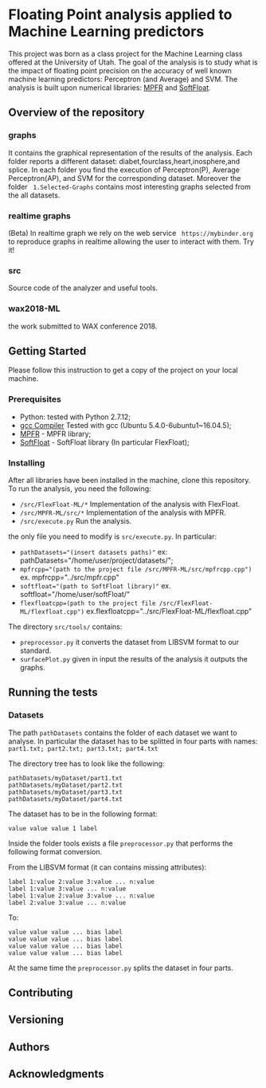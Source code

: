 # Floating Point analysis applied to Machine Learning predictors

This project was born as a class project for the Machine Learning class offered at the University of Utah. 
The goal of the analysis is to study what is the impact of floating point precision on the accuracy of well known machine learning predictors: Perceptron (and Average) and SVM. 
The analysis is built upon numerical libraries: [MPFR](http://www.mpfr.org/mpfr-current/mpfr.html) and [SoftFloat](https://iis-git.ee.ethz.ch/pulp-sw/softFloat).

## Overview of the repository
### graphs
It contains the graphical representation of the results of the analysis. Each folder reports a different dataset: diabet,fourclass,heart,inosphere,and splice. In each folder you find the execution of Perceptron(P), Average Perceptron(AP), and SVM for the corresponding dataset. Moreover the folder ``` 1.Selected-Graphs``` contains most interesting graphs selected from the all datasets.
### realtime graphs
(Beta) In realtime graph we rely on the web service ``` https://mybinder.org``` to reproduce graphs in realtime allowing the user to interact with them. Try it!
### src
Source code of the analyzer and useful tools.
### wax2018-ML
the work submitted to WAX conference 2018.

## Getting Started

Please follow this instruction to get a copy of the project on your local machine.

### Prerequisites
* Python: tested with Python 2.7.12;
* [gcc Compiler]() Tested with gcc (Ubuntu 5.4.0-6ubuntu1~16.04.5);
* [MPFR](http://www.mpfr.org/mpfr-current/mpfr.html#Installing-MPFR) - MPFR library;
* [SoftFloat](https://iis-git.ee.ethz.ch/pulp-sw/softFloat) - SoftFloat library (In particular FlexFloat);


### Installing
After all libraries have been installed in the machine, clone this repository.
To run the analysis, you need the following:
* ``` /src/FlexFloat-ML/* ``` Implementation of the analysis with FlexFloat.
* ``` /src/MPFR-ML/src/* ``` Implementation of the analysis with MPFR.
* ``` /src/execute.py ``` Run the analysis.

the only file you need to modify is ```src/execute.py```.
In particular:
* ```pathDatasets="(insert datasets paths)"``` ex: pathDatasets="/home/user/project/datasets/";
* ```mpfrcpp="(path to the project file /src/MPFR-ML/src/mpfrcpp.cpp")``` ex. mpfrcpp="../src/mpfr.cpp"
* ```softfloat="(path to SoftFloat library)"``` ex. softfloat="/home/user/softFloat/"
* ```flexfloatcpp=(path to the project file /src/FlexFloat-ML/flexfloat.cpp")``` ex.flexfloatcpp="../src/FlexFloat-ML/flexfloat.cpp"

The directory ``` src/tools/ ``` contains:

* ``` preprocessor.py ``` it converts the dataset from LIBSVM format to our standard.
* ``` surfacePlot.py ``` given in input the results of the analysis it outputs the graphs.

## Running the tests

### Datasets
The path ```pathDatasets``` contains the folder of each dataset we want to analyse.
In particular the dataset has to be splitted in four parts with names: ```part1.txt; part2.txt; part3.txt; part4.txt```

The directory tree has to look like the following:
```
pathDatasets/myDataset/part1.txt
pathDatasets/myDataset/part2.txt
pathDatasets/myDataset/part3.txt
pathDatasets/myDataset/part4.txt
```
The dataset has to be in the following format:

```value value value 1 label```

Inside the folder tools exists a file ```preprocessor.py``` that performs the following format conversion.

From the LIBSVM format (it can contains missing attributes):
```
label 1:value 2:value 3:value ... n:value
label 1:value 3:value ... n:value
label 1:value 2:value 3:value ... n:value
label 2:value 3:value ... n:value
```

To:

```
value value value ... bias label
value value value ... bias label
value value value ... bias label
value value value ... bias label
```
At the same time the ```preprocessor.py``` splits the dataset in four parts.

## Contributing
## Versioning
## Authors
## Acknowledgments
